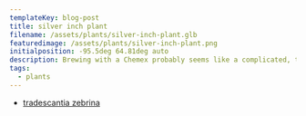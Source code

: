 ```yaml
---
templateKey: blog-post
title: silver inch plant
filename: /assets/plants/silver-inch-plant.glb
featuredimage: /assets/plants/silver-inch-plant.png
initialposition: -95.5deg 64.81deg auto
description: Brewing with a Chemex probably seems like a complicated, time-consuming ordeal, but once you get used to the process, it becomes a soothing ritual that's worth the effort every time.
tags:
  - plants
---
```

- [tradescantia zebrina](https://en.wikipedia.org/wiki/Tradescantia_zebrina)